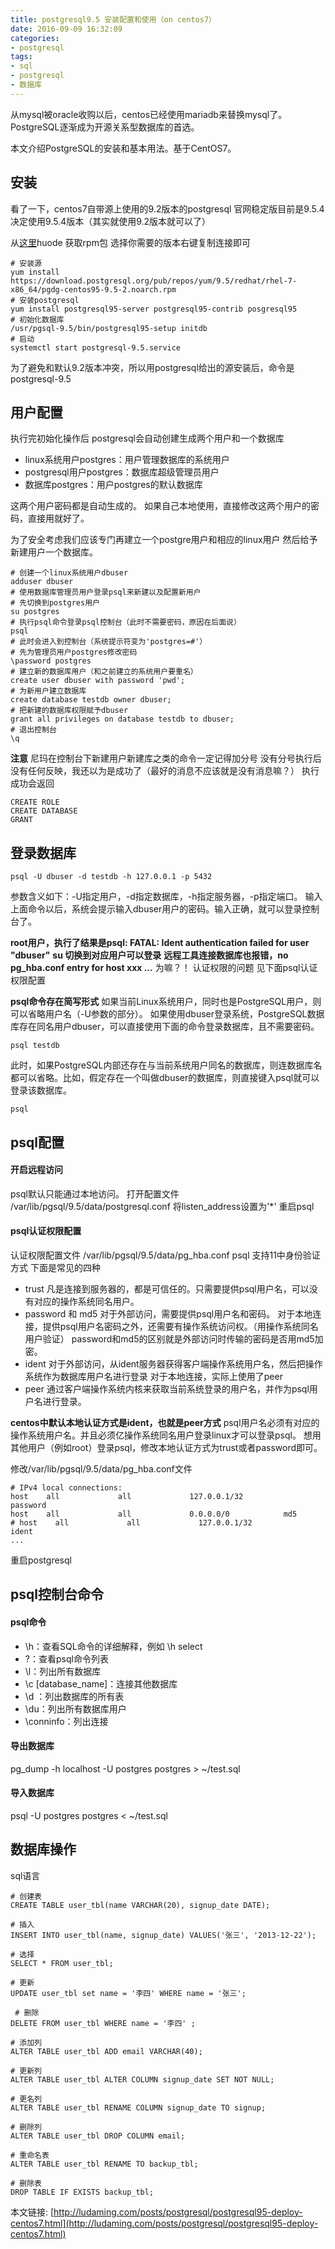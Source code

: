 ```yaml
---
title: postgresql9.5 安装配置和使用（on centos7）
date: 2016-09-09 16:32:09
categories:
- postgresql
tags:
- sql
- postgresql
- 数据库
---
```



从mysql被oracle收购以后，centos已经使用mariadb来替换mysql了。
PostgreSQL逐渐成为开源关系型数据库的首选。

本文介绍PostgreSQL的安装和基本用法。基于CentOS7。
<!-- more -->

## 安装
看了一下，centos7自带源上使用的9.2版本的postgresql
官网稳定版目前是9.5.4
决定使用9.5.4版本（其实就使用9.2版本就可以了）

从[这里](http://yum.postgresql.org/repopackages.php)huode 获取rpm包
选择你需要的版本右键复制连接即可
```
# 安装源
yum install https://download.postgresql.org/pub/repos/yum/9.5/redhat/rhel-7-x86_64/pgdg-centos95-9.5-2.noarch.rpm
# 安装postgresql
yum install postgresql95-server postgresql95-contrib posgresql95
# 初始化数据库
/usr/pgsql-9.5/bin/postgresql95-setup initdb
# 启动
systemctl start postgresql-9.5.service
```
为了避免和默认9.2版本冲突，所以用postgresql给出的源安装后，命令是postgresql-9.5



## 用户配置
执行完初始化操作后
postgresql会自动创建生成两个用户和一个数据库
- linux系统用户postgres：用户管理数据库的系统用户
- postgresql用户postgres：数据库超级管理员用户
- 数据库postgres：用户postgres的默认数据库

这两个用户密码都是自动生成的。
如果自己本地使用，直接修改这两个用户的密码，直接用就好了。

为了安全考虑我们应该专门再建立一个postgre用户和相应的linux用户
然后给予新建用户一个数据库。
```
# 创建一个linux系统用户dbuser
adduser dbuser
# 使用数据库管理员用户登录psql来新建以及配置新用户
# 先切换到postgres用户
su postgres
# 执行psql命令登录psql控制台（此时不需要密码，原因在后面说）
psql
# 此时会进入到控制台（系统提示符变为'postgres=#'）
# 先为管理员用户postgres修改密码
\password postgres
# 建立新的数据库用户（和之前建立的系统用户要重名）
create user dbuser with password 'pwd';
# 为新用户建立数据库
create database testdb owner dbuser;
# 把新建的数据库权限赋予dbuser
grant all privileges on database testdb to dbuser;
# 退出控制台
\q
```
**注意**
尼玛在控制台下新建用户新建库之类的命令一定记得加分号
没有分号执行后没有任何反映，我还以为是成功了（最好的消息不应该就是没有消息嘛？）
执行成功会返回
```
CREATE ROLE
CREATE DATABASE
GRANT
```

## 登录数据库
```
psql -U dbuser -d testdb -h 127.0.0.1 -p 5432
```

参数含义如下：-U指定用户，-d指定数据库，-h指定服务器，-p指定端口。
输入上面命令以后，系统会提示输入dbuser用户的密码。输入正确，就可以登录控制台了。
 
**root用户，执行了结果是psql: FATAL:  Ident authentication failed for user "dbuser"**
**su 切换到对应用户可以登录**
**远程工具连接数据库也报错，no pg_hba.conf entry for host xxx ...**
为嘛？！
认证权限的问题
见下面psql认证权限配置


**psql命令存在简写形式**
如果当前Linux系统用户，同时也是PostgreSQL用户，则可以省略用户名（-U参数的部分）。
如果使用dbuser登录系统，PostgreSQL数据库存在同名用户dbuser，可以直接使用下面的命令登录数据库，且不需要密码。
```
psql testdb
```
此时，如果PostgreSQL内部还存在与当前系统用户同名的数据库，则连数据库名都可以省略。比如，假定存在一个叫做dbuser的数据库，则直接键入psql就可以登录该数据库。
```
psql
```

## psql配置
#### 开启远程访问
psql默认只能通过本地访问。
打开配置文件  /var/lib/pgsql/9.5/data/postgresql.conf
将listen_address设置为'*'
重启psql

#### psql认证权限配置
认证权限配置文件  /var/lib/pgsql/9.5/data/pg_hba.conf
psql 支持11中身份验证方式
下面是常见的四种
- trust
    凡是连接到服务器的，都是可信任的。只需要提供psql用户名，可以没有对应的操作系统同名用户。
- password 和 md5
    对于外部访问，需要提供psql用户名和密码。
    对于本地连接，提供psql用户名密码之外，还需要有操作系统访问权。（用操作系统同名用户验证）
    password和md5的区别就是外部访问时传输的密码是否用md5加密。
- ident
    对于外部访问，从ident服务器获得客户端操作系统用户名，然后把操作系统作为数据库用户名进行登录
    对于本地连接，实际上使用了peer
- peer
    通过客户端操作系统内核来获取当前系统登录的用户名，并作为psql用户名进行登录。
    
**centos中默认本地认证方式是ident，也就是peer方式**
psql用户名必须有对应的操作系统用户名。并且必须亿操作系统同名用户登录linux才可以登录psql。
想用其他用户（例如root）登录psql，修改本地认证方式为trust或者password即可。

修改/var/lib/pgsql/9.5/data/pg_hba.conf文件

```
# IPv4 local connections:
host    all             all             127.0.0.1/32            password
host    all             all             0.0.0.0/0            md5
# host    all             all             127.0.0.1/32            ident
...
```
重启postgresql


## psql控制台命令

#### psql命令
- \h：查看SQL命令的详细解释，例如 \h select
- \?：查看psql命令列表
- \l：列出所有数据库
- \c [database_name]：连接其他数据库
- \d ：列出数据库的所有表
- \du：列出所有数据库用户
- \conninfo：列出连接

#### 导出数据库
pg_dump -h localhost -U postgres postgres > ~/test.sql
#### 导入数据库
psql -U postgres postgres < ~/test.sql


## 数据库操作
sql语言
```
# 创建表
CREATE TABLE user_tbl(name VARCHAR(20), signup_date DATE);
 
# 插入
INSERT INTO user_tbl(name, signup_date) VALUES('张三', '2013-12-22');
 
# 选择
SELECT * FROM user_tbl;
 
# 更新
UPDATE user_tbl set name = '李四' WHERE name = '张三';
 
 # 删除
DELETE FROM user_tbl WHERE name = '李四' ;
 
# 添加列
ALTER TABLE user_tbl ADD email VARCHAR(40);
 
# 更新列
ALTER TABLE user_tbl ALTER COLUMN signup_date SET NOT NULL;
 
# 更名列
ALTER TABLE user_tbl RENAME COLUMN signup_date TO signup;
 
# 删除列
ALTER TABLE user_tbl DROP COLUMN email;
 
# 重命名表
ALTER TABLE user_tbl RENAME TO backup_tbl;
 
# 删除表
DROP TABLE IF EXISTS backup_tbl;
```



本文链接: [http://ludaming.com/posts/postgresql/postgresql95-deploy-centos7.html](http://ludaming.com/posts/postgresql/postgresql95-deploy-centos7.html)



